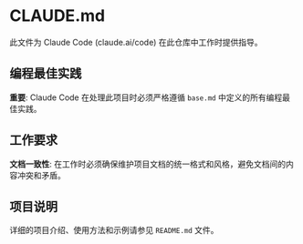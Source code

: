 # CLAUDE.md

此文件为 Claude Code (claude.ai/code) 在此仓库中工作时提供指导。

## 编程最佳实践

**重要**: Claude Code 在处理此项目时必须严格遵循 `base.md` 中定义的所有编程最佳实践。

## 工作要求

**文档一致性**: 在工作时必须确保维护项目文档的统一格式和风格，避免文档间的内容冲突和矛盾。

## 项目说明

详细的项目介绍、使用方法和示例请参见 `README.md` 文件。